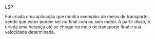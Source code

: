 LSP

Foi criada uma aplicação que mostra exemplos de meios de transporte, sendo que estes podem ser no final com ou sem motor. A partir disso, é criada uma herança até se chegar no meio de transporte final e sua velocidade determinada.
